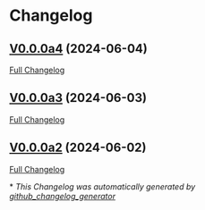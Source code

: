 # Changelog

## [V0.0.0a4](https://github.com/OpenVoiceOS/ovos-i2c-detection/tree/V0.0.0a4) (2024-06-04)

[Full Changelog](https://github.com/OpenVoiceOS/ovos-i2c-detection/compare/V0.0.0a3...V0.0.0a4)

## [V0.0.0a3](https://github.com/OpenVoiceOS/ovos-i2c-detection/tree/V0.0.0a3) (2024-06-03)

[Full Changelog](https://github.com/OpenVoiceOS/ovos-i2c-detection/compare/V0.0.0a2...V0.0.0a3)

## [V0.0.0a2](https://github.com/OpenVoiceOS/ovos-i2c-detection/tree/V0.0.0a2) (2024-06-02)

[Full Changelog](https://github.com/OpenVoiceOS/ovos-i2c-detection/compare/48407a4c1f7075c9b040bc4069de50652d896cf1...V0.0.0a2)



\* *This Changelog was automatically generated by [github_changelog_generator](https://github.com/github-changelog-generator/github-changelog-generator)*
